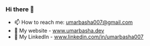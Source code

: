 ### Hi there 👋

- 📫 How to reach me: umarbasha007@gmail.com
- 🔭 My website - www.umarbasha.dev
- 💬 My LinkedIn - www.linkedin.com/in/umarbasha007
